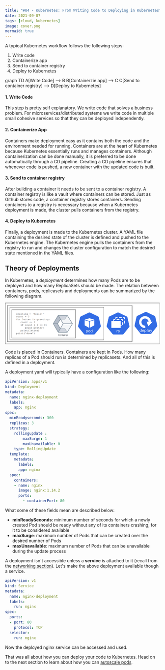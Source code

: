 ```yaml
---
title: "#04 - Kubernetes: From Writing Code to Deploying in Kubernetes"
date: 2021-09-07
tags: [cloud, kubernetes]
image: cover.png
mermaid: true
---
```


A typical Kubernetes workflow follows the following steps-

1. Write code
1. Containerize app
1. Send to container registry
1. Deploy to Kubernetes

<div class="mermaid">
    graph TD
    A[Write Code] --> B
    B[Containerzie app] --> C
    C[Send to container registry] --> D[Deploy to Kubernetes]
</div>

#### 1. Write Code

This step is pretty self explanatory. We write code that solves a business problem. For microservices/distributed systems we write code in multiple small cohesive services so that they can be deployed independently.

#### 2. Containerize App

Containers make deployment easy as it contains both the code and the environment needed for running. Containers are at the heart of Kubernetes because Kubernetes essentially runs and manages containers. Although containerization can be done manually, it is preferred to be done automatically through a CD pipeline. Creating a CD pipeline ensures that whenever code is pushed, a new container with the updated code is built.

#### 3. Send to container registry

After building a container it needs to be sent to a container registry. A container registry is like a vault where containers can be stored. Just as Github stores code, a container registry stores containers. Sending containers to a registry is necessary because when a Kubernetes deployment is made, the cluster pulls containers from the registry.

#### 4. Deploy to Kubernetes

Finally, a deployment is made to the Kubernetes cluster. A YAML file containing the desired state of the cluster is defined and pushed to the Kubernetes engine. The Kubernetes engine pulls the containers from the registry to run and changes the cluster configuration to match the desired state mentioned in the YAML files.

## Theory of Deployments

In Kubernetes, a _deployment_ determines how many Pods are to be deployed and how many ReplicaSets should be made. The relation between containers, pods, replicasets and deployments can be summarized by the following diagram.

![Kubernetes Deployment object](./deployment.png)

Code is placed in Containers. Containers are kept in Pods. How many replicas of a Pod should run is determined by replicasets. And all of this is defined in a deployment.

A deployment yaml will typically have a configuration like the following:


```yaml
apiVersion: apps/v1
kind: Deployment
metadata:
  name: nginx-deployment
  labels:
    app: nginx
spec:
  minReadyseconds: 300
  replicas: 3
  strategy:
    rollingupdate :
        maxSurge: 1       
        maxUnavailable: 0 
    type: RollingUpdate
  template:
    metadata:
      labels:
      app: nginx
  spec:
    containers:
    - name: nginx
      image: nginx:1.14.2
      ports:
        - containerPort: 80
```

What some of these fields mean are described below:

* **minReadySeconds**: minimum number of seconds for which a newly created Pod should be ready without any of its containers crashing, for it to be considered available
* **maxSurge**: maximum number of Pods that can be created over the desired number of Pods
* **maxUnavailable**: maximum number of Pods that can be unavailable during the update process

A deployment isn't accessible unless a **service** is attached to it (recall from the [networking section](../2.-kubernetes-networking/)). Let's make the above deployment available though a service.

```yaml
apiVersion: v1
kind: Service
metadata:
  name: nginx-deployment
  labels:
    run: nginx
spec:
  ports:
  - port: 80
    protocol: TCP
  selector:
    run: nginx
```

Now the deployed nginx service can be accessed and used.

That was all about how you can deploy your code to Kubernetes. Head on to the next section to learn about how you can [autoscale pods](../5.-kubernetes-auto-scaling).